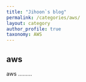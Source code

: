 ```yaml
---
title: "Jihoon`s blog"
permalink: /categories/aws/
layout: category
author_profile: true
taxonomy: AWS
---
```


## aws

aws ......... 